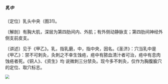 ##### 乳中

〔定位〕乳头中央（图31)。

〔解剖〕有胸大肌，深层为第四肋间内、外肌；有外侧动静脉支；第四肋间神经外侧支前皮支。

〔讲述〕见于《甲乙》。乳，指乳磨，中，指中央，因名。《圣济》：穴当乳中是《甲乙》：禁不可刺灸，灸刺之不幸生蚀疮，疮中有脓血清汁者可治，疮中有息肉蚀疮者死。《铜人》、《资生》均 说微刺三分禁灸。现今多不刺灸，仅作为胸腹腧穴的定位、取穴标志。

<img src="./img/图31.jpg" style="zoom:80%;" />
